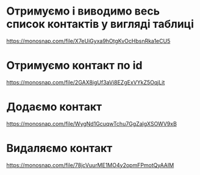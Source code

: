 # Отримуємо і виводимо весь список контактів у вигляді таблиці

https://monosnap.com/file/X7eUiGyxa9hOtgKvOcHbsnRka1eCU5

# Отримуємо контакт по id

https://monosnap.com/file/2GAX8igUf3aVi8EZgExVYkZ5OqjLit

# Додаємо контакт

https://monosnap.com/file/WygNd1GcuqwTchu7GgZalgXSOWV9xB

# Видаляємо контакт

https://monosnap.com/file/78jcVuurME1MO4y2opmFPmotQyAAIM
